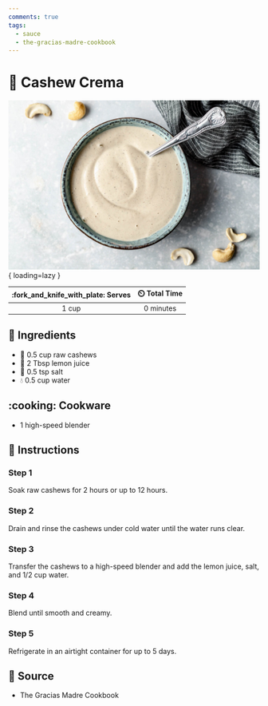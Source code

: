 ```yaml
---
comments: true
tags:
  - sauce
  - the-gracias-madre-cookbook
---
```

# :rice: Cashew Crema

![Cashew Crema][1]{ loading=lazy }

| :fork_and_knife_with_plate: Serves | :timer_clock: Total Time |
|:----------------------------------:|:-----------------------: |
| 1 cup | 0 minutes |

## :salt: Ingredients

- :chestnut: 0.5 cup raw cashews
- :lemon: 2 Tbsp lemon juice
- :salt: 0.5 tsp salt
- :droplet: 0.5 cup water

## :cooking: Cookware

- 1 high-speed blender

## :pencil: Instructions

### Step 1

Soak raw cashews for 2 hours or up to 12 hours.

### Step 2

Drain and rinse the cashews under cold water until the water runs clear.

### Step 3

Transfer the cashews to a high-speed blender and add the lemon juice, salt, and 1/2 cup water.

### Step 4

Blend until smooth and creamy.

### Step 5

Refrigerate in an airtight container for up to 5 days.

## :link: Source

- The Gracias Madre Cookbook

[1]: <../assets/images/cashew-crema.jpg>
